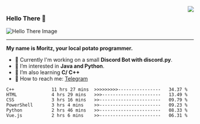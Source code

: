 <img align="right" src="https://visitor-badge.laobi.icu/badge?page_id=RealPotatoe.RealPotatoe">

### Hello There 👋

![Hello There Image](https://media.giphy.com/media/xTiIzJSKB4l7xTouE8/giphy.gif)

***

**My name is Moritz, your local potato programmer.**

* 💫 Currently I'm working on a small **Discord Bot with discord.py**.
* 🧠 I’m interested in **Java and Python**.
* 📖 I’m also learning **C/ C++**
* 💬 How to reach me: <a href="https://t.me/ThePotatoe">Telegram</a>

<!--START_SECTION:waka-->

```text
C++              11 hrs 27 mins  >>>>>>>>>----------------   34.37 %
HTML             4 hrs 29 mins   >>>----------------------   13.49 %
CSS              3 hrs 16 mins   >>-----------------------   09.79 %
PowerShell       3 hrs 4 mins    >>-----------------------   09.23 %
Python           2 hrs 46 mins   >>-----------------------   08.33 %
Vue.js           2 hrs 6 mins    >>-----------------------   06.31 %
```

<!--END_SECTION:waka-->
